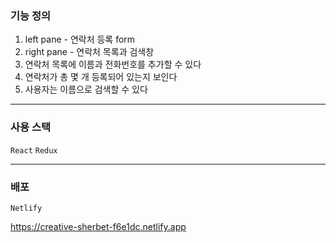 ### 기능 정의

1. left pane - 연락처 등록 form
2. right pane - 연락처 목록과 검색창
3. 연락처 목록에 이름과 전화번호를 추가할 수 있다
4. 연락처가 총 몇 개 등록되어 있는지 보인다
5. 사용자는 이름으로 검색할 수 있다

---

### 사용 스택

`React` `Redux`

---

### 배포

`Netlify`

https://creative-sherbet-f6e1dc.netlify.app
